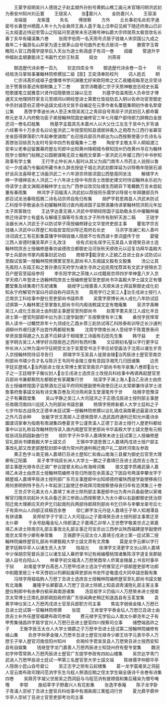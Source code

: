 <!-- { "loadSidebar": true } -->
　　王蒙字叔眀吴兴人德琏之子赵孟頫外孙别号黄鹤山樵工画元末官理问眀洪武初为泰安州知州刘云寰
　　王燧吴人
　　张嘉兴人
　　金防嘉兴人
　　王容溪
　　龙端是
　　龙紫蓬
　　失名
　　傅按察
　　方外
　　丘长春初名处机字通密号长春登州栖霞人年十九为全眞师王眞人嚞于海上戊申召见阙下随还终南山已卯元太祖遣近侍迎至雪山之阳延问至道癸未东还赐号神仙爵大宗师居燕太极宫改名长春丁亥卒有磻溪集六巻
　　张雨字伯雨一名天雨号贞居子钱塘人宋崇国公九成之裔年二十徧游名山弃家为道士居茅山自号句曲外史有贞居词一巻
　　滕賔字玉霄睢阳人官江西儒学提举后入天台为道士称涵虚子有词一巻
　　闺媛
　　管道升字仲姬赵孟頫妻能诗工书画竹尤妙王秋英
　　妓女
　　刘燕哥

　　御选歴代诗余巻一百九
　　钦定四库全书
　　御选歴代诗余巻一百十
　　司经局洗马掌局事兼翰林院修撰加二级【臣】王奕淸奉防校刋
　　词人姓氏
　　眀
　　仁宗讳髙炽成祖子虚懐嗜书学问渊雅尤好宋欧阳修之文乙夜繙阅每至达旦受诗法于赞善徐善述有御制集上下二巻
　　宣宗讳瞻基仁宗子天质神敏逊志经史长篇短歌援笔立就雅意兴贤作招隠歌猗兰操以见志
　　刘基字伯温靑田人负命世才博通天文地理阴符家言元至顺间以眀经登进士第累仕皆投劾去入眀以佐命功官至御史中丞封诚意伯正德中追諡文成诗文皆手自编定在元季作者名覆瓿集眀初作者名犂睂公集
　　髙啓字季迪长洲人至正末隠吴淞江之靑邱自号靑邱子洪武初召入都命纂修元史寻入内府敎功臣子弟授翰林院国史编修官三年七月擢户部侍郎力辞赐白金放还词一巻名扣舷集
　　杨基字孟载其先本嘉州人以大父仕江左生于吴中九岁背诵六经著书十万余言名曰论鉴洪武二年授荥阳知县谪居钟离久之用荐为江西行省幕官坐省臣得罪落职六年起奉使湖南广右召授兵部员外郎出为山西按察使基少负诗名与髙啓张羽徐贲为友时号吴中四杰有睂庵集十二巻
　　陶安字主敬太平人眀祖渡江安率父老奉迎留置幕府歴左司郎中出知黄州降桐城令移知饶州仍改黄州寻召为翰林院学士御制门帖赐之曰国朝谋略无双士翰苑文章第一家洪武元年擢江西行中书参知政事有学士集
　　王行字止仲长洲人髫时从其父为阊门南市人市药主人翁授以鲁论一夕成诵乃令徧阅所藏书未久辞去授徒于城北洪武初郡庠延为训导晩年隠居石湖好谈兵法喜释老工诗画洪武二十六年游京师居凉国公西塾竟同坐法
　　解缙字大绅一字缙绅吉水人洪武二十六年进士授中书庶吉士改御史建文时待诏翰林永乐初为侍读学士直文渊阁进翰林学士出为广西参议改交阯缙生而颖异下笔輙数万言未尝起藳有春雨集
　　林鸿字子羽福淸人洪武初以荐授将乐儒学训导居七年拜膳部员外郎召试龙池春晓孤鴈二诗名动京师自免归有集
　　胡俨字若思南昌人洪武末防试乙科授华亭敎谕永乐初擢翰林简讨直内阁进国子监祭酒兼侍讲掌翰林院洪熙元年加太子宾客致仕
　　王达字达善无锡人洪武中举眀经除国子监助敎永乐中擢翰林编修迁侍读学士有盛名与解缙王偁等号东南五才子所传有耐轩天游二稿
　　王琏字汝器长洲人洪武壬子以防试举子简授编修肄业文华堂终吏部主事
　　瞿佑字宗吉钱塘人洪武中以荐歴仁和临安宜阳训导迁周府右长史
　　马洪字浩澜仁和人善吟诗词调尤工有花影集莫璠字仲璵钱塘人隠居不仕有西湖十景词盛传于世
　　晏璧江西人宣德时攘吴草庐三礼改注
　　徐有贞初名珵字元玉吴县人宣德癸丑进士选翰林院庶吉士授编修歴春坊谕德改佥都御史治河张秋天顺改元以迎复功拜华盖殿大学士兵部尚书掌内阁事封武功伯
　　商辂字载淳安人正綂乙丑进士自乡试防试以至殿试皆第一授翰林院修撰累官至礼部尚书入东阁諡文毅有文毅集
　　汤公让其先鳯阳人东瓯王和之曽孙隶应天府学为诸生寻弃之巡抚周忱荐其有文武才授锦衣卫百户歴官至延绥参将
　　李东阳字宾之茶陵人以戍籍居京师四岁举神童八岁入京学天顺八年登进士选翰林院庶吉士授编修歴官至吏部尚书华盖殿大学士諡文正有懐麓堂集及续集南行东祀诸集
　　姚绶字公绶嘉善人天顺末进士拜监察御史成化初知永宁府解官作室曰丹邱自称丹邱先生
　　周用字行之吴江人治壬戌进士授行人迁南京工科给事中歴仕至吏部尚书諡恭肃
　　吴寛字原博长洲人成化八年防试廷试俱第一入翰林累迁至掌詹礼部尚书司内阁诰敕諡文定有匏庵集
　　吴洪字禹畴吴江人成化壬辰进士由刑部主事歴官至刑部尚书
　　赵寛字栗夫吴江人成化辛丑进士第一歴官刑部郎中出为浙江提学副使广东按察使有半江集
　　桑悦字民怿常熟人读书一过輙焚弃年十九领成化乙酉乡荐三赴防试得乙科除泰和训导迁长沙通判调柳州外艰归遂不出尝作两都赋有集
　　沈周字啓南长洲人受经学于陈寛景泰间举贤良筮得遯之九五遂不应耕读于相城里工诗画有石田先生集
　　韩守益
　　史鉴字眀古吴江人博学好古隠居邑之西村有西村集
　　文征眀初名璧以字行更字征仲长洲人父林为温州守征眀受文法于吴寛受书法于李应祯受画法于沈周以诸生岁贡入京授翰林院待诏寻告归
　　顾璘字华玉吴县人徙居金陵治丙辰进士歴官至南京刑部尚书璘少负才名与陈沂王韦同号金陵三俊有息园浮湘凭几归田诸集
　　边贡字廷实歴城人治丙辰进士授太常博士累官至南京户部尚书有华泉集八巻即治七子之一王廷相字子衡仪封人治壬戌进士选庶吉士改授兵科给事中再谪再起歴官至兵部尚书兼都察院左都御史有家藏集行世
　　陆深字子渊上海人治乙丑进士由庶吉士授编修陞国子监祭酒左迁延平府同知歴副使布政使召还以太常卿兼侍读学士进詹事府詹事諡文裕有诗文集百巻及河汾燕闲录玉堂漫笔传于世
　　陆楫字思豫深之子有蒹葭堂集
　　吴山字静之吴江人大司冦洪之子正德戊辰进士授刑部主事歴任南赣河南四川巡抚入为刑部尚书諡忠襄
　　杨慎字用修新都人大学士廷和之子七岁作拟古战场文正德辛未廷试第一授翰林院修撰以议礼谪戍滇南著述最富诗文集之外凡百余种
　　张綖字世文髙邮人正德癸酉举人选武昌府通判迁知光州着诗余圗谱词家奉为指南有南湖集四巻夏言字公谨贵溪人正德丁丑进士授行人歴吏科都给事中以议礼称旨改翰林院侍读入直内阁歴官至吏部尚书华盖殿大学士諡文愍有元相桂翁词及鸥园新曲行世
　　徐阶字子升华亭人嘉靖癸未进士廷试第三人授编修歴官礼部尚书建极殿大学士諡文贞
　　王愼中字道思晋江人嘉靖丙戌进士授户部主事改礼部又改吏部歴騐封郎中谪为常州府通判稍迁南户礼二部终河南左参政
　　黄正色字斗南无锡人嘉靖巳丑进士歴知仁和香山南海三县擢为御史后官至大理卿有辽阳藁
　　吴子孝字纯叔长洲人大学士一鹏之子嘉靖巳丑进士选庶吉士改工部主事歴光禄寺丞迁湖广参议提督太和山有海峰词集
　　骆文盛字质甫武康人嘉靖乙未进士由庶吉士授翰林院编修寻告归所居在余英溪之下因自号两溪李攀龙字于鳞歴城人嘉靖甲辰进士授刑部广东司主事歴郎中出知顺德府擢陜西提学副使移疾归用何景眀例特予告凡十年起浙江副使迁参政拜河南按察使母丧归卒有沧溟集三十巻
　　王世贞字元美太仓人嘉靖丁未进士除刑部主事歴郎中出为靑州兵备副使以家难解官归隆庆初起补大名兵备迁浙江参政山西按察使入为太仆卿以右副都御史抚治郧阳迁南大理卿应天府尹乞归起南刑兵两部侍郎拜刑部尚书乞归卒与李攀龙辈号后七子有弇州山人四部正续稿百余巻
　　邬仁卿字汝元丹徒人嘉靖壬子举人知湘潭县有骈语集
　　吴邦桢字子宁吴江人大司冦山之子嘉靖癸丑进士授刑部主事累迁至太仆卿
　　于永号励庵金坛人侍郎湛之子嘉靖乙卯举人王世懋字敬美世贞之弟嘉靖乙未进士除南京礼部主事改北礼部主事迁司宝丞出江西参议陜西福建提学副使终南京太常寺少卿有奉常集
　　王锡爵字元驭太仓人嘉靖壬戌进士第一廷试第二授翰林院编修歴官礼部尚书建极殿大学士諡文肃有文肃集
　　莫是龙字云卿以字行更字廷韩华亭人以诸生贡入太学
　　陆祖允
　　徐渭字文淸更字文长山阴人嘉靖中少保胡宗宪督兵浙江以诸生延入幕府掌书记有阙编樱桃馆诸集陈淳字道复吴郡姚湖人自号白阳山人
　　林章字初文福淸人万厯癸酉举人侨寓金陵屡上书言时事卒于狱
　　赵南星字梦白髙邑人万厯甲戍进士选汝宁府推官迁户部郎歴吏部考功郎中削籍里居三十年天啓初以列卿起废拜吏部尚书坐忤逆奄遣戍大同卒諡忠毅有集
　　冯琦字用韫临胊人万厯丁丑进士选庶吉士授翰林院编修歴官至礼部尚书諡文敏有北海集
　　屠隆字长卿鄞县人万厯丁丑进士除颍上知县调靑浦陞礼部主客主事歴仪制郎中有由拳白榆采眞南游诸集
　　汤显祖字义仍临川人万厯癸未进士授南京太常博士迁南礼部郎疏劾政府谪广东徐闻典史稍迁知遂昌县有玉茗堂集
　　袁黄字坤仪吴江人万厯丙戌进士官至兵部职方司主事
　　焦竑字弱侯金陵人万厯已丑进士廷试第一官翰林院修撰
　　张琨
　　王肯堂字宇泰金坛人万厯已丑进士由庶吉士补外任歴官福建布政司参政
　　费元禄字无学铅山人南太仆卿尧年之子有甲秀集储昌祚字肩宇宜兴人万厯巳丑进士歴官四川按察司佥事
　　储懋端昌祚之子
　　王衡字辰玉太仓人大学士锡爵之子万厯辛丑进士廷试第二授翰林院编修有缑山集
　　俞彦字仲茅金陵人万厯辛丑进士歴官光禄寺少卿王坊字元表华亭人万厯壬子举人歴官河南信阳州知州
　　俞琬纶字君宣吴县人万厯癸丑进士授西安知县有自娱集
　　钱继登字龙门嘉善人万厯丙辰进士知饶州府有壑专堂集
　　魏浣初字仲雪常熟人万厯丙辰进士歴官广东提学参政有四如山楼集
　　吴宗达字靑门武进人万厯甲辰进士廷试一甲第三名歴官至大学士諡文端
　　陈继儒字仲醇华亭人隠居小昆山自号睂公
　　吴正志字之矩有云起楼集
　　葛一龙字震甫吴之洞庭人官云南布政司理问范汭字东生乌程人祭酒应期之侄太学生辑全唐诗千余巻有诗集四巻
　　吴鼎芳字凝父世居吴之西洞庭与乌程范汭有披襟倡和集后薙染为僧号唵囕
　　李鄂
　　施绍莘字子野嘉兴人有花影集
　　张逸字泰庵
　　陈子龙字卧子靑浦人崇祯丁丑进士歴官兵科给事中有湘眞阁江蓠槛词行世
　　夏允彞字彞仲华亭人崇祯丁丑进士官至吏部考功司主事
